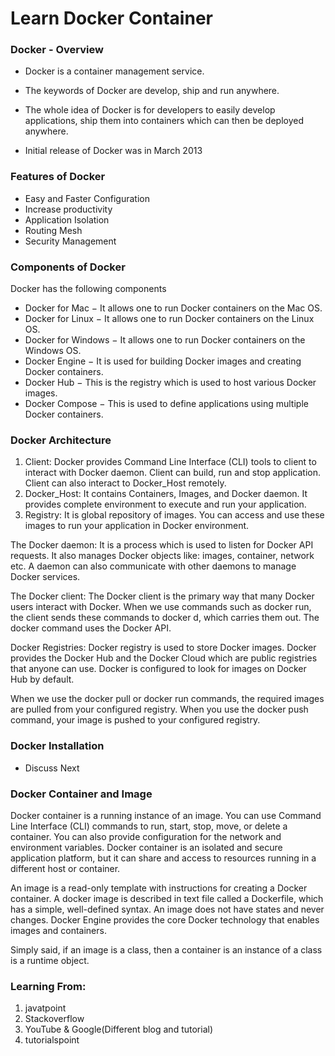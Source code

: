 # Learn Docker Container

### Docker - Overview

- Docker is a container management service.
- The keywords of Docker are develop, ship and run anywhere.
- The whole idea of Docker is for developers to easily develop applications, ship them into containers which can then be deployed anywhere.

- Initial release of Docker was in March 2013


### Features of Docker

- Easy and Faster Configuration
- Increase productivity
- Application Isolation
- Routing Mesh
- Security Management


### Components of Docker

Docker has the following components

- Docker for Mac − It allows one to run Docker containers on the Mac OS.
- Docker for Linux − It allows one to run Docker containers on the Linux OS.
- Docker for Windows − It allows one to run Docker containers on the Windows OS.
- Docker Engine − It is used for building Docker images and creating Docker containers.
- Docker Hub − This is the registry which is used to host various Docker images.
- Docker Compose − This is used to define applications using multiple Docker containers.

### Docker Architecture

1. Client: Docker provides Command Line Interface (CLI) tools to client to interact with Docker daemon. Client can build, run and stop application. Client can also interact to Docker_Host remotely.
2. Docker_Host: It contains Containers, Images, and Docker daemon. It provides complete environment to execute and run your application.
3. Registry: It is global repository of images. You can access and use these images to run your application in Docker environment.

The Docker daemon: It is a process which is used to listen for Docker API requests. It also manages Docker objects like: images, container, network etc. A daemon can also communicate with other daemons to manage Docker services.

The Docker client: The Docker client is the primary way that many Docker users interact with Docker. When we use commands such as docker run, the client sends these commands to docker d, which carries them out. The docker command uses the Docker API.

Docker Registries: Docker registry is used to store Docker images. Docker provides the Docker Hub and the Docker Cloud which are public registries that anyone can use. Docker is configured to look for images on Docker Hub by default.

When we use the docker pull or docker run commands, the required images are pulled from your configured registry. When you use the docker push command, your image is pushed to your configured registry.

### Docker Installation

- Discuss Next

### Docker Container and Image

Docker container is a running instance of an image. You can use Command Line Interface (CLI) commands to run, start, stop, move, or delete a container. You can also provide configuration for the network and environment variables. Docker container is an isolated and secure application platform, but it can share and access to resources running in a different host or container.

An image is a read-only template with instructions for creating a Docker container. A docker image is described in text file called a Dockerfile, which has a simple, well-defined syntax. An image does not have states and never changes. Docker Engine provides the core Docker technology that enables images and containers.

Simply said, if an image is a class, then a container is an instance of a class is a runtime object.

### Learning From:

1. javatpoint
2. Stackoverflow
3. YouTube & Google(Different blog and tutorial)
4. tutorialspoint